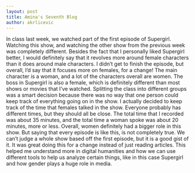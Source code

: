 ```yaml
---
layout: post
title: Amina's Seventh Blog
author: akrlicevic
---
```

In class last week, we watched part of the first episode of Supergirl. Watching this show, and watching the other show from the previous week was completely different. Besides the fact that I personally liked Supergirl better, I would definitely say that it revolves more around female characters than it does around male characters. I didn’t get to finish the episode, but overall, I’d say that it focuses more on females, for a change! The main character is a woman, and a lot of the characters overall are women. The boss in Supergirl is also a female, which is definitely different than most shows or movies that I’ve watched. 
Splitting the class into different groups was a smart decision because there was no way that one person could keep track of everything going on in the show. I actually decided to keep track of the time that females talked in the show. Everyone probably has different times, but they should all be close. The total time that I recorded was about 35 minutes, and the total time a woman spoke was about 20 minutes, more or less. Overall, women definitely had a bigger role in this show. But saying that every episode is like this, is not completely true. We can’t judge a whole show based off the first episode, but it is a good gist of it. It was great doing this for a change instead of just reading articles. This helped me understand more in digital humanities and how we can use different tools to help us analyze certain things, like in this case Supergirl and how gender plays a huge role in media. 
